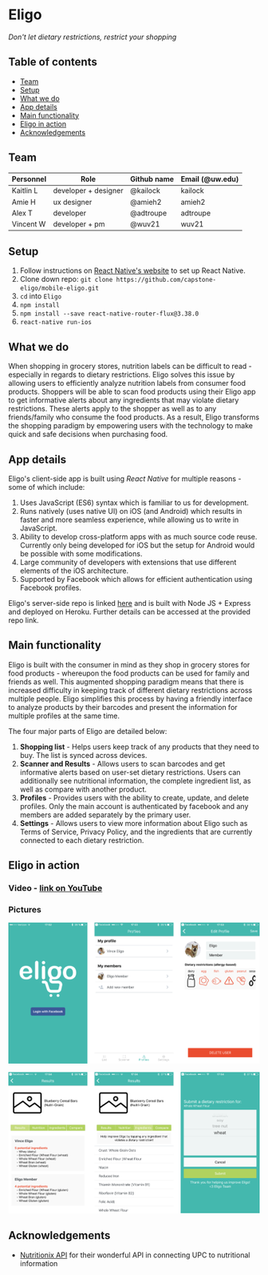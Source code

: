 # Eligo
*Don't let dietary restrictions, restrict your shopping*

## Table of contents
- [Team](#team)
- [Setup](#setup)
- [What we do](#what-we-do)
- [App details](#app-details)
- [Main functionality](#main-functionality)
- [Eligo in action](#eligo-in-action)
- [Acknowledgements](#acknowledgements)

## Team
|Personnel|Role|Github name|Email (@uw.edu)
|-|-|-|-|
| Kaitlin L | developer + designer | @kailock | kailock
| Amie H | ux designer | @amieh2 | amieh2
| Alex T | developer | @adtroupe | adtroupe
| Vincent W | developer + pm | @wuv21 | wuv21

## Setup
1. Follow instructions on [React Native's website](https://facebook.github.io/react-native/docs/getting-started.html) to set up React Native.
2. Clone down repo: `git clone https://github.com/capstone-eligo/mobile-eligo.git`
3. `cd` into `Eligo`
4. `npm install`
5. `npm install --save react-native-router-flux@3.38.0`
6. `react-native run-ios`

## What we do
When shopping in grocery stores, nutrition labels can be difficult to read - especially in regards to dietary restrictions. Eligo solves this issue by allowing users to efficiently analyze nutrition labels from consumer food products. Shoppers will be able to scan food products using their Eligo app to get informative alerts about any ingredients that may violate dietary restrictions. These alerts apply to the shopper as well as to any friends/family who consume the food products. As a result, Eligo transforms the shopping paradigm by empowering users with the technology to make quick and safe decisions when purchasing food.

## App details
Eligo's client-side app is built using *React Native* for multiple reasons - some of which include:
  1. Uses JavaScript (ES6) syntax which is familiar to us for development.
  2. Runs natively (uses native UI) on iOS (and Android) which results in faster and more seamless experience, while allowing us to write in JavaScript.
  3. Ability to develop cross-platform apps with as much source code reuse. Currently only being developed for iOS but the setup for Android would be possible with some modifications.
  4. Large community of developers with extensions that use different elements of the iOS architecture.
  5. Supported by Facebook which allows for efficient authentication using Facebook profiles.

Eligo's server-side repo is linked [here](https://github.com/capstone-eligo/server-eligo) and is built with Node JS + Express and deployed on Heroku. Further details can be accessed at the provided repo link.

## Main functionality
Eligo is built with the consumer in mind as they shop in grocery stores for food products - whereupon the food products can be used for family and friends as well. This augmented shopping paradigm means that there is increased difficulty in keeping track of different dietary restrictions across multiple people. Eligo simplifies this process by having a friendly interface to analyze products by their barcodes and present the information for multiple profiles at the same time.

The four major parts of Eligo are detailed below:
  1. **Shopping list** - Helps users keep track of any products that they need to buy. The list is synced across devices.
  2. **Scanner and Results** - Allows users to scan barcodes and get informative alerts based on user-set dietary restrictions. Users can additionally see nutritional information, the complete ingredient list, as well as compare with another product.
  3. **Profiles** - Provides users with the ability to create, update, and delete profiles. Only the main account is authenticated by facebook and any members are added separately by the primary user.
  4. **Settings** - Allows users to view more information about Eligo such as Terms of Service, Privacy Policy, and the ingredients that are currently connected to each dietary restriction.

## Eligo in action
### Video - [link on YouTube](https://youtu.be/ZAPgmRydZ8c)

### Pictures
![panel 1](./screenshots/panel1.png)

![panel 2](./screenshots/panel2.png)


## Acknowledgements
- [Nutritionix API](https://www.nutritionix.com/business/api) for their wonderful API in connecting UPC to nutritional information